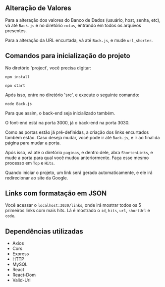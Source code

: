 ## Alteração de Valores

Para a alteração dos valores do Banco de Dados (usuário, host, senha, etc), vá até `Back.js` e no diretório `rotas`, entrando em todos os arquivos presentes.

Para a alteração da URL encurtada, vá até `Back.js`, e mude `url_shorter`.

## Comandos para inicialização do projeto

No diretório 'project', você precisa digitar:

`npm install`

`npm start`

Após isso, entre no diretório 'src', e execute o seguinte comando:

`node Back.js`

Para que assim, o back-end seja inicializado também.

O font-end está na porta 3000, já o back-end na porta 3030.

Como as portas estão já pré-definidas, a criação dos links encurtados também estão. Caso deseja mudar, você pode ir até `Back.js`, e ir ao final da página para mudar a porta.

Após isso, vá até o diretório `paginas`, e dentro dele, abra `ShortenLinks`, e mude a porta para qual você mudou anteriormente. Faça esse mesmo processo em `Top` e `Hits`.

Quando iniciar o projeto, um link será gerado automaticamente, e ele irá redirecionar ao site da Google.

## Links com formatação em JSON

Você acessar o `localhost:3030/links`, onde irá mostrar todos os 5 primeiros links com mais hits. Lá é mostrado o `id`, `hits`, `url`, `shortUrl` e `code`.

## Dependências utilizadas

* Axios
* Cors
* Express
* HTTP
* MySQL
* React
* React-Dom
* Valid-Url
